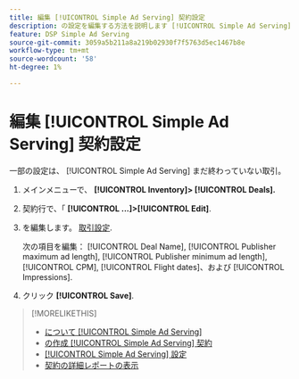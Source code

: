 ```yaml
---
title: 編集 [!UICONTROL Simple Ad Serving] 契約設定
description: の設定を編集する方法を説明します [!UICONTROL Simple Ad Serving] 契約
feature: DSP Simple Ad Serving
source-git-commit: 3059a5b211a8a219b02930f7f5763d5ec1467b8e
workflow-type: tm+mt
source-wordcount: '58'
ht-degree: 1%

---
```


# 編集 [!UICONTROL Simple Ad Serving] 契約設定

一部の設定は、 [!UICONTROL Simple Ad Serving] まだ終わっていない取引。

1. メインメニューで、 **[!UICONTROL Inventory]> [!UICONTROL Deals].**

1. 契約行で、「  **[!UICONTROL ...]>[!UICONTROL Edit]**.

1. を編集します。 [取引設定](simple-deal-settings.md).

   次の項目を編集： [!UICONTROL Deal Name], [!UICONTROL Publisher maximum ad length], [!UICONTROL Publisher minimum ad length], [!UICONTROL CPM], [!UICONTROL Flight dates]、および [!UICONTROL Impressions].

1. クリック **[!UICONTROL Save]**.

>[!MORELIKETHIS]
>
>* [について [!UICONTROL Simple Ad Serving]](simple-deal-about.md)
>* [の作成 [!UICONTROL Simple Ad Serving] 契約](simple-deal-create.md)
>* [[!UICONTROL Simple Ad Serving] 設定](simple-deal-settings.md)
>* [契約の詳細レポートの表示](/help/dsp/inventory/deal-view-report.md)


<!-- add back when reimplemented:
>* [View Event-Tracking Pixels for a [!UICONTROL Simple Ad Serving] Deal](simple-deal-show-pixels.md)
-->
